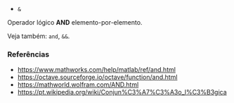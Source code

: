 * `&`

Operador lógico **AND** elemento-por-elemento.

Veja também: `and`, `&&`.

### Referências

* https://www.mathworks.com/help/matlab/ref/and.html
* https://octave.sourceforge.io/octave/function/and.html
* https://mathworld.wolfram.com/AND.html
* https://pt.wikipedia.org/wiki/Conjun%C3%A7%C3%A3o_l%C3%B3gica
